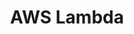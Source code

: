 ---
title:      "AWS Lambda"
ring:       trial
quadrant:   platforms-and-operations
featured:   false
---